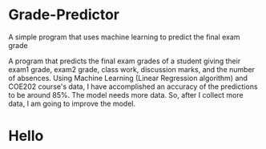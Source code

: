 # Grade-Predictor
A simple program that uses machine learning to predict the final exam grade

A program that predicts the final exam grades of a student giving their exam1 grade, exam2 grade, class work, discussion marks, and the number of absences.
Using Machine Learning (Linear Regression algorithm) and COE202 course's data, I have accomplished an accuracy of the predictions to be around 85%.
The model needs more data. So, after I collect more data, I am going to improve the model.
<h1>Hello</h1>
